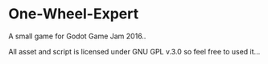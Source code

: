 # One-Wheel-Expert
A small game for Godot Game Jam 2016..

All asset and script is licensed under GNU GPL v.3.0 so feel free to used it...
